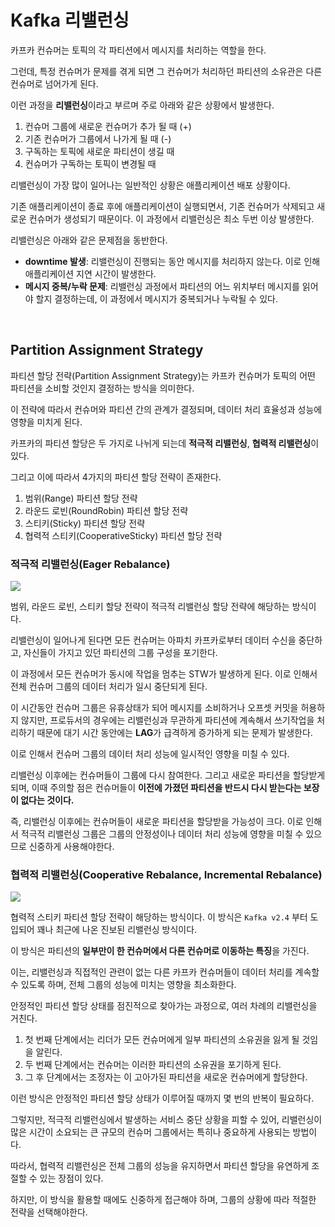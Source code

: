 # Kafka 리밸런싱

카프카 컨슈머는 토픽의 각 파티션에서 메시지를 처리하는 역할을 한다.

그런데, 특정 컨슈머가 문제를 겪게 되면 그 컨슈머가 처리하던 파티션의 소유관은 다른 컨슈머로 넘어가게 된다.

이런 과정을 **리밸런싱**이라고 부르며 주로 아래와 같은 상황에서 발생한다.

1. 컨슈머 그룹에 새로운 컨슈머가 추가 될 때 (+)
2. 기존 컨슈머가 그룹에서 나가게 될 때 (-)
3. 구독하는 토픽에 새로운 파티션이 생길 때
4. 컨슈머가 구독하는 토픽이 변경될 때

리밸런싱이 가장 많이 일어나는 일반적인 상황은 애플리케이션 배포 상황이다.

기존 애플리케이션이 종료 후에 애플리케이션이 실행되면서, 기존 컨슈머가 삭제되고 새로운 컨슈머가 생성되기 때문이다. 이 과정에서 리밸런싱은 최소 두번 이상 발생한다.

리밸런싱은 아래와 같은 문제점을 동반한다.
- **downtime 발생**: 리밸런싱이 진행되는 동안 메시지를 처리하지 않는다. 이로 인해 애플리케이션 지연 시간이 발생한다.
- **메시지 중복/누락 문제**: 리밸런싱 과정에서 파티션의 어느 위치부터 메시지를 읽어야 할지 결정하는데, 이 과정에서 메시지가 중복되거나 누락될 수 있다.

<br>

## Partition Assignment Strategy

파티션 할당 전략(Partition Assignment Strategy)는 카프카 컨슈머가 토픽의 어떤 파티션을 소비할 것인지 결정하는 방식을 의미한다.

이 전략에 따라서 컨슈머와 파티션 간의 관계가 결정되며, 데이터 처리 효율성과 성능에 영향을 미치게 된다.

카프카의 파티션 할당은 두 가지로 나뉘게 되는데 **적극적 리밸런싱**, **협력적 리밸런싱**이 있다.

그리고 이에 따라서 4가지의 파티션 할당 전략이 존재한다.

1. 범위(Range) 파티션 할당 전략
2. 라운드 로빈(RoundRobin) 파티션 할당 전략
3. 스티키(Sticky) 파티션 할당 전략
4. 협력적 스티키(CooperativeSticky) 파티션 할당 전략


### 적극적 리밸런싱(Eager Rebalance)

![](https://img1.daumcdn.net/thumb/R1280x0/?scode=mtistory2&fname=https%3A%2F%2Fblog.kakaocdn.net%2Fdn%2FbjMAGZ%2FbtsC4KsCUrd%2FO2ydf2K2gYhRWvfsuK7GMk%2Fimg.png)

범위, 라운드 로빈, 스티키 할당 전략이 적극적 리밸런싱 할당 전략에 해당하는 방식이다.

리밸런싱이 일어나게 된다면 모든 컨슈머는 아파치 카프카로부터 데이터 수신을 중단하고, 자신들이 가지고 있던 파티션의 그룹 구성을 포기한다.

이 과정에서 모든 컨슈머가 동시에 작업을 멈추는 STW가 발생하게 된다. 이로 인해서 전체 컨슈머 그룹의 데이터 처리가 일시 중단되게 된다.

이 시간동안 컨슈머 그룹은 유휴상태가 되어 메시지를 소비하거나 오프셋 커밋을 허용하지 않지만, 프로듀서의 경우에는 리밸런싱과 무관하게 파티션에 계속해서 쓰기작업을 처리하기 때문에 대기 시간 동안에는 **LAG**가 급격하게 증가하게 되는 문제가 발생한다.

이로 인해서 컨슈머 그룹의 데이터 처리 성능에 일시적인 영향을 미칠 수 있다.

리밸런싱 이후에는 컨슈머들이 그룹에 다시 참여한다. 그리고 새로운 파티션을 할당받게 되며, 이때 주의할 점은 컨슈머들이 **이전에 가졌던 파티션을 반드시 다시 받는다는 보장이 없다는 것이다.**

즉, 리밸런싱 이후에는 컨슈머들이 새로운 파티션을 할당받을 가능성이 크다. 이로 인해서 적극적 리밸런싱 그룹은 그룹의 안정성이나 데이터 처리 성능에 영향을 미칠 수 있으므로 신중하게 사용해야한다.


### 협력적 리밸런싱(Cooperative Rebalance, Incremental Rebalance)

![](https://img1.daumcdn.net/thumb/R1280x0/?scode=mtistory2&fname=https%3A%2F%2Fblog.kakaocdn.net%2Fdn%2FbfNaii%2FbtsC4G4UlwS%2FCgiceJq9OOhzm8rYQttcyK%2Fimg.png)

협력적 스티키 파티션 할당 전략이 해당하는 방식이다. 이 방식은 `Kafka v2.4` 부터 도입되어 꽤나 최근에 나온 진보된 리밸런싱 방식이다.

이 방식은 파티션의 **일부만이 한 컨슈머에서 다른 컨슈머로 이동하는 특징**을 가진다.

이는, 리밸런싱과 직접적인 관련이 없는 다른 카프카 컨슈머들이 데이터 처리를 계속할 수 있도록 하며, 전체 그룹의 성능에 미치는 영향을 최소화한다.

안정적인 파티션 할당 상태를 점진적으로 찾아가는 과정으로, 여러 차례의 리밸런싱을 거친다.

1. 첫 번째 단계에서는 리더가 모든 컨슈머에게 일부 파티션의 소유권을 잃게 될 것임을 알린다.
2. 두 번째 단계에서는 컨슈머는 이러한 파티션의 소유권을 포기하게 된다.
3. 그 후 단계에서는 조정자는 이 고아가된 파티션을 새로운 컨슈머에게 할당한다.

이런 방식은 안정적인 파티션 할당 상태가 이루어질 때까지 몇 번의 반복이 필요하다.

그렇지만, 적극적 리밸런싱에서 발생하는 서비스 중단 상황을 피할 수 있어, 리밸런싱이 많은 시간이 소요되는 큰 규모의 컨슈머 그룹에서는 특히나 중요하게 사용되는 방법이다.

따라서, 협력적 리밸런싱은 전체 그룹의 성능을 유지하면서 파티션 할당을 유연하게 조절할 수 있는 장점이 있다.

하지만, 이 방식을 활용할 때에도 신중하게 접근해야 하며, 그룹의 상황에 따라 적절한 전략을 선택해야한다.

